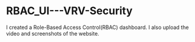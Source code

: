 # RBAC_UI---VRV-Security
I created a Role-Based Access Control(RBAC) dashboard. I also upload the video and screenshots of the website.
